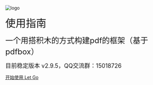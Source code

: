 <!-- _coverpage.md -->

![logo](/logo.png)

<font size=6>使用指南</font>

<font size=5>一个用搭积木的方式构建pdf的框架（基于pdfbox）</font>

<font size=4>目前稳定版本 v2.9.5，QQ交流群：15018726</font>

[开始使用 Let Go](/README.md)
